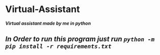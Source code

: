 # Virtual-Assistant
**_Virtual assistant made by me in python_**

## **_In Order to run this program just run ```python -m pip install -r requirements.txt```_**
